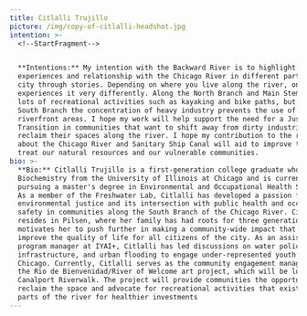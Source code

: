```yaml
---
title: Citlalli Trujillo
picture: /img/copy-of-citlalli-headshot.jpg
intention: >-
  <!--StartFragment-->


  **Intentions:** My intention with the Backward River is to highlight people's
  experiences and relationship with the Chicago River in different parts of the
  city through stories. Depending on where you live along the river, one’s
  experiences it very differently. Along the North Branch and Main Stem, you see
  lots of recreational activities such as kayaking and bike paths, but on the
  South Branch the concentration of heavy industry prevents the use of
  riverfront areas. I hope my work will help support the need for a Just
  Transition in communities that want to shift away from dirty industries and
  reclaim their spaces along the river. I hope my contribution to the research
  about the Chicago River and Sanitary Ship Canal will aid to improve the way we
  treat our natural resources and our vulnerable communities.
bio: >-
  **Bio:** Citlalli Trujillo is a first-generation college graduate who holds a BS in
  Biochemistry from the University of Illinois at Chicago and is currently
  pursuing a master's degree in Environmental and Occupational Health Science.
  As a member of the Freshwater Lab, Citlalli has developed a passion for
  environmental justice and its intersection with public health and occupational
  safety in communities along the South Branch of the Chicago River. Citlalli
  resides in Pilsen, where her family has had roots for three generations. This
  motivates her to push further in making a community-wide impact that will
  improve the quality of life for all citizens of the city. As an assistant
  program manager at IYAI+, Citlalli has led discussions on water policy,
  infrastructure, and urban flooding to engage under-represented youth in
  Chicago. Currently, Citlalli serves as the community engagement manager for
  the Rio de Bienvenidad/River of Welcome art project, which will be located at
  Canalport Riverwalk. The project will provide communities the opportunity to
  reclaim the space and advocate for recreational activities that exist in other
  parts of the river for healthier investments
---
```

